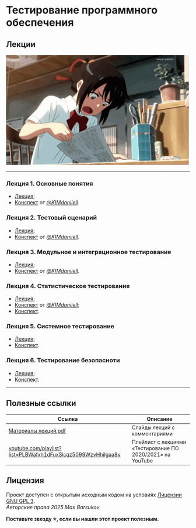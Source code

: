 # Тестирование программного обеспечения

## Лекции

<img alt="mitsuha-miyamizu" src="https://github.com/maxbarsukov/itmo/blob/master/.docs/mitsuha-miyamizu.gif" height="300">

---

### Лекция 1. Основные понятия

- [Лекция](https://www.youtube.com/watch?v=4gAvA-8BzS0&list=PLBWafxh1dFuxSlcqz5099WzvHhiIgaa8v&index=1&t=1274s&pp=iAQB);
- [Конспект](https://github.com/KIMdaniiell/Software-Testing-Course/blob/main/notes/Lecture%201%20notes.md) от [*@KIMdaniiell*](https://github.com/KIMdaniiell).

### Лекция 2. Тестовый сценарий

- [Лекция](https://www.youtube.com/watch?v=NIxAc1gDmAo&list=PLBWafxh1dFuxSlcqz5099WzvHhiIgaa8v&index=2&t=3s&pp=iAQB);
- [Конспект](https://github.com/KIMdaniiell/Software-Testing-Course/blob/main/notes/Lecture%202%20notes.md) от [*@KIMdaniiell*](https://github.com/KIMdaniiell).

### Лекция 3. Модульное и интеграционное тестирование

- [Лекция](https://www.youtube.com/watch?v=nU1Rvo8YyeY&list=PLBWafxh1dFuxSlcqz5099WzvHhiIgaa8v&index=3&pp=iAQB);
- [Конспект](https://github.com/KIMdaniiell/Software-Testing-Course/blob/main/notes/Lecture%203%20notes.md) от [*@KIMdaniiell*](https://github.com/KIMdaniiell).

### Лекция 4. Статистическое тестирование

- [Лекция](https://www.youtube.com/watch?v=ZKAt16AejNA&list=PLBWafxh1dFuxSlcqz5099WzvHhiIgaa8v&index=4&t=1s&pp=iAQB);
- [Конспект](https://github.com/KIMdaniiell/Software-Testing-Course/blob/main/notes/Lecture%204%20notes.md) от [*@KIMdaniiell*](https://github.com/KIMdaniiell);
- [Конспект](https://docs.ryodan.tech/s/89fe96b7-c484-4f8c-bf14-2956defc85d6).

### Лекция 5. Системное тестирование

- [Лекция](https://www.youtube.com/watch?v=uTj6vKhJiwU&list=PLBWafxh1dFuxSlcqz5099WzvHhiIgaa8v&index=5&pp=iAQB);
- [Конспект](https://docs.ryodan.tech/s/d31521b8-7380-4e6a-b9fb-6ed2da129f2d).

### Лекция 6. Тестирование безопасноти

- [Лекция](https://www.youtube.com/watch?v=_aiSDNdPU4k&list=PLBWafxh1dFuxSlcqz5099WzvHhiIgaa8v&index=6&pp=iAQB);
- [Конспект](https://docs.ryodan.tech/s/931819b5-2981-4ab3-828c-598df312ec54).

---

## Полезные ссылки

| Ссылка | Описание |
| --- | --- |
| [Материалы лекций.pdf](./Материалы%20лекций.pdf) | Слайды лекций с комментариями |
| [youtube.com/playlist?list=PLBWafxh1dFuxSlcqz5099WzvHhiIgaa8v](https://www.youtube.com/playlist?list=PLBWafxh1dFuxSlcqz5099WzvHhiIgaa8v) | Плейлист с лекциями «Тестирование ПО 2020/2021» на YouTube |

## Лицензия <a name="license"></a>

Проект доступен с открытым исходным кодом на условиях [Лицензии GNU GPL 3](https://opensource.org/license/gpl-3-0/). \
*Авторские права 2025 Max Barsukov*

**Поставьте звезду :star:, если вы нашли этот проект полезным.**
